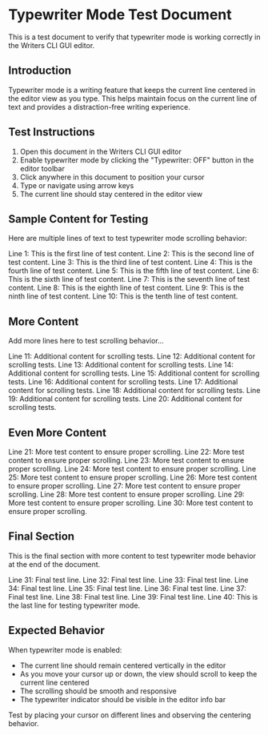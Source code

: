 # Typewriter Mode Test Document

This is a test document to verify that typewriter mode is working correctly in the Writers CLI GUI editor.

## Introduction

Typewriter mode is a writing feature that keeps the current line centered in the editor view as you type. This helps maintain focus on the current line of text and provides a distraction-free writing experience.

## Test Instructions

1. Open this document in the Writers CLI GUI editor
2. Enable typewriter mode by clicking the "Typewriter: OFF" button in the editor toolbar
3. Click anywhere in this document to position your cursor
4. Type or navigate using arrow keys
5. The current line should stay centered in the editor view

## Sample Content for Testing

Here are multiple lines of text to test typewriter mode scrolling behavior:

Line 1: This is the first line of test content.
Line 2: This is the second line of test content.
Line 3: This is the third line of test content.
Line 4: This is the fourth line of test content.
Line 5: This is the fifth line of test content.
Line 6: This is the sixth line of test content.
Line 7: This is the seventh line of test content.
Line 8: This is the eighth line of test content.
Line 9: This is the ninth line of test content.
Line 10: This is the tenth line of test content.

## More Content

Add more lines here to test scrolling behavior...

Line 11: Additional content for scrolling tests.
Line 12: Additional content for scrolling tests.
Line 13: Additional content for scrolling tests.
Line 14: Additional content for scrolling tests.
Line 15: Additional content for scrolling tests.
Line 16: Additional content for scrolling tests.
Line 17: Additional content for scrolling tests.
Line 18: Additional content for scrolling tests.
Line 19: Additional content for scrolling tests.
Line 20: Additional content for scrolling tests.

## Even More Content

Line 21: More test content to ensure proper scrolling.
Line 22: More test content to ensure proper scrolling.
Line 23: More test content to ensure proper scrolling.
Line 24: More test content to ensure proper scrolling.
Line 25: More test content to ensure proper scrolling.
Line 26: More test content to ensure proper scrolling.
Line 27: More test content to ensure proper scrolling.
Line 28: More test content to ensure proper scrolling.
Line 29: More test content to ensure proper scrolling.
Line 30: More test content to ensure proper scrolling.

## Final Section

This is the final section with more content to test typewriter mode behavior at the end of the document.

Line 31: Final test line.
Line 32: Final test line.
Line 33: Final test line.
Line 34: Final test line.
Line 35: Final test line.
Line 36: Final test line.
Line 37: Final test line.
Line 38: Final test line.
Line 39: Final test line.
Line 40: This is the last line for testing typewriter mode.

## Expected Behavior

When typewriter mode is enabled:
- The current line should remain centered vertically in the editor
- As you move your cursor up or down, the view should scroll to keep the current line centered
- The scrolling should be smooth and responsive
- The typewriter indicator should be visible in the editor info bar

Test by placing your cursor on different lines and observing the centering behavior.